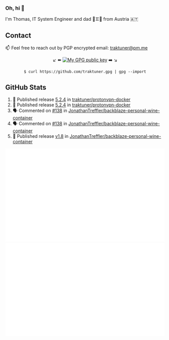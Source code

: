 ### Oh, hi 👋

I'm Thomas, IT System Engineer and dad 👶♊️👶 from Austria 🇦🇹

<!--
**traktuner/traktuner** is a ✨ _special_ ✨ repository because its `README.md` (this file) appears on your GitHub profile.

Here are some ideas to get you started:

- 🔭 I’m currently working on ...
- 🌱 I’m currently learning ...
- 👯 I’m looking to collaborate on ...
- 🤔 I’m looking for help with ...
- 💬 Ask me about ...
- 📫 How to reach me: ...
- 😄 Pronouns: ...
- ⚡ Fun fact: ...
-->

## Contact
📫 Feel free to reach out by PGP encrypted email:
traktuner@pm.me

<div align="center" markdown="1">

↙️ ⬅️ [![My GPG public key](https://img.shields.io/badge/PGP%20public%20key-6D4AFF?style=for-the-badge)](https://github.com/traktuner.gpg) ➡️ ↘️

```shell
$ curl https://github.com/traktuner.gpg | gpg --import
```

</div>

## GitHub Stats
<!--START_SECTION:activity-->
1. 🚀 Published release [5.2.4](https://github.com/traktuner/protonvpn-docker/releases/tag/5.2.4) in [traktuner/protonvpn-docker](https://github.com/traktuner/protonvpn-docker)
2. 🚀 Published release [5.2.4](https://github.com/traktuner/protonvpn-docker/releases/tag/5.2.4) in [traktuner/protonvpn-docker](https://github.com/traktuner/protonvpn-docker)
3. 🗣 Commented on [#138](https://github.com/JonathanTreffler/backblaze-personal-wine-container/issues/138#issuecomment-2002329932) in [JonathanTreffler/backblaze-personal-wine-container](https://github.com/JonathanTreffler/backblaze-personal-wine-container)
4. 🗣 Commented on [#138](https://github.com/JonathanTreffler/backblaze-personal-wine-container/issues/138#issuecomment-2001896584) in [JonathanTreffler/backblaze-personal-wine-container](https://github.com/JonathanTreffler/backblaze-personal-wine-container)
5. 🚀 Published release [v1.8](https://github.com/JonathanTreffler/backblaze-personal-wine-container/releases/tag/v1.8) in [JonathanTreffler/backblaze-personal-wine-container](https://github.com/JonathanTreffler/backblaze-personal-wine-container)
<!--END_SECTION:activity-->

![](https://github.com/traktuner/traktuner/blob/master/generated/overview.svg)
![](https://github.com/traktuner/traktuner/blob/master/generated/languages.svg)
